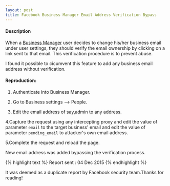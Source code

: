```yaml
---
layout: post
title: Facebook Business Manager Email Address Verification Bypass
---
```



#### Description

When a <a href="https://business.facebook.com">Business Manager</a> user decides to change his/her business email under user settings, they should verify the email ownership by clicking on a link sent to that email. 
This verification procedure is to prevent abuse.

I found it possible to cicumvent this feature to add any business email address without verification.

#### Reproduction:

1. Authenticate into Business Manager.

2. Go to Business settings --> People.

3. Edit the email address of say,admin to any address.

4.Capture the request using any intercepting proxy and edit the value of parameter `email` to the target business' email and edit the value of parameter `pending_email` to attacker's own email address.

5.Complete the request and reload the page.

 New email address was added bypassing the verification process.


{% highlight text %} 
Report sent : 04 Dec 2015 
{% endhighlight %}

It was deemed as a duplicate report by Facebook security team.Thanks for reading!

